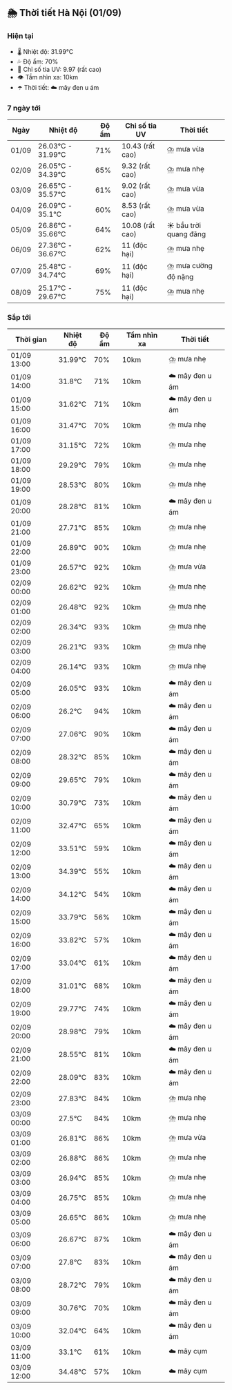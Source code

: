 ## 🌦️ Thời tiết Hà Nội (01/09)

### Hiện tại

- 🌡️ Nhiệt độ: 31.99℃
- 💦 Độ ẩm: 70%
- 🌟 Chỉ số tia UV: 9.97 (rất cao)
- 👁️ Tầm nhìn xa: 10km
- ☂️ Thời tiết: ☁️ mây đen u ám

### 7 ngày tới

| Ngày | Nhiệt độ | Độ ẩm | Chỉ số tia UV | Thời tiết |
| --- | --- | --- | --- | --- |
| 01/09 | 26.03℃ - 31.99℃ | 71% | 10.43 (rất cao) | ⛈️ mưa vừa |
| 02/09 | 26.05℃ - 34.39℃ | 65% | 9.32 (rất cao) | ⛈️ mưa nhẹ |
| 03/09 | 26.65℃ - 35.57℃ | 61% | 9.02 (rất cao) | ⛈️ mưa vừa |
| 04/09 | 26.09℃ - 35.1℃ | 60% | 8.53 (rất cao) | ⛈️ mưa vừa |
| 05/09 | 26.86℃ - 35.66℃ | 64% | 10.08 (rất cao) | ☀️ bầu trời quang đãng |
| 06/09 | 27.36℃ - 36.67℃ | 62% | 11 (độc hại) | ⛈️ mưa nhẹ |
| 07/09 | 25.48℃ - 34.74℃ | 69% | 11 (độc hại) | ⛈️ mưa cường độ nặng |
| 08/09 | 25.17℃ - 29.67℃ | 75% | 11 (độc hại) | ⛈️ mưa nhẹ |

### Sắp tới

| Thời gian | Nhiệt độ | Độ ẩm | Tầm nhìn xa | Thời tiết |
| --- | --- | --- | --- | --- |
| 01/09 13:00 | 31.99℃ | 70% | 10km | ⛈️ mưa nhẹ |
| 01/09 14:00 | 31.8℃ | 71% | 10km | ☁️ mây đen u ám |
| 01/09 15:00 | 31.62℃ | 71% | 10km | ☁️ mây đen u ám |
| 01/09 16:00 | 31.47℃ | 70% | 10km | ⛈️ mưa nhẹ |
| 01/09 17:00 | 31.15℃ | 72% | 10km | ⛈️ mưa nhẹ |
| 01/09 18:00 | 29.29℃ | 79% | 10km | ⛈️ mưa nhẹ |
| 01/09 19:00 | 28.53℃ | 80% | 10km | ⛈️ mưa nhẹ |
| 01/09 20:00 | 28.28℃ | 81% | 10km | ☁️ mây đen u ám |
| 01/09 21:00 | 27.71℃ | 85% | 10km | ⛈️ mưa nhẹ |
| 01/09 22:00 | 26.89℃ | 90% | 10km | ⛈️ mưa nhẹ |
| 01/09 23:00 | 26.57℃ | 92% | 10km | ⛈️ mưa vừa |
| 02/09 00:00 | 26.62℃ | 92% | 10km | ⛈️ mưa nhẹ |
| 02/09 01:00 | 26.48℃ | 92% | 10km | ⛈️ mưa nhẹ |
| 02/09 02:00 | 26.34℃ | 93% | 10km | ⛈️ mưa nhẹ |
| 02/09 03:00 | 26.21℃ | 93% | 10km | ⛈️ mưa nhẹ |
| 02/09 04:00 | 26.14℃ | 93% | 10km | ⛈️ mưa nhẹ |
| 02/09 05:00 | 26.05℃ | 93% | 10km | ☁️ mây đen u ám |
| 02/09 06:00 | 26.2℃ | 94% | 10km | ☁️ mây đen u ám |
| 02/09 07:00 | 27.06℃ | 90% | 10km | ☁️ mây đen u ám |
| 02/09 08:00 | 28.32℃ | 85% | 10km | ☁️ mây đen u ám |
| 02/09 09:00 | 29.65℃ | 79% | 10km | ☁️ mây đen u ám |
| 02/09 10:00 | 30.79℃ | 73% | 10km | ☁️ mây đen u ám |
| 02/09 11:00 | 32.47℃ | 65% | 10km | ☁️ mây đen u ám |
| 02/09 12:00 | 33.51℃ | 59% | 10km | ☁️ mây đen u ám |
| 02/09 13:00 | 34.39℃ | 55% | 10km | ☁️ mây đen u ám |
| 02/09 14:00 | 34.12℃ | 54% | 10km | ☁️ mây đen u ám |
| 02/09 15:00 | 33.79℃ | 56% | 10km | ☁️ mây đen u ám |
| 02/09 16:00 | 33.82℃ | 57% | 10km | ☁️ mây đen u ám |
| 02/09 17:00 | 33.04℃ | 61% | 10km | ☁️ mây đen u ám |
| 02/09 18:00 | 31.01℃ | 68% | 10km | ☁️ mây đen u ám |
| 02/09 19:00 | 29.77℃ | 74% | 10km | ☁️ mây đen u ám |
| 02/09 20:00 | 28.98℃ | 79% | 10km | ☁️ mây đen u ám |
| 02/09 21:00 | 28.55℃ | 81% | 10km | ☁️ mây đen u ám |
| 02/09 22:00 | 28.09℃ | 83% | 10km | ☁️ mây đen u ám |
| 02/09 23:00 | 27.83℃ | 84% | 10km | ⛈️ mưa nhẹ |
| 03/09 00:00 | 27.5℃ | 84% | 10km | ⛈️ mưa nhẹ |
| 03/09 01:00 | 26.81℃ | 86% | 10km | ⛈️ mưa vừa |
| 03/09 02:00 | 26.88℃ | 86% | 10km | ⛈️ mưa nhẹ |
| 03/09 03:00 | 26.94℃ | 85% | 10km | ⛈️ mưa nhẹ |
| 03/09 04:00 | 26.75℃ | 85% | 10km | ⛈️ mưa nhẹ |
| 03/09 05:00 | 26.65℃ | 86% | 10km | ⛈️ mưa nhẹ |
| 03/09 06:00 | 26.67℃ | 87% | 10km | ☁️ mây đen u ám |
| 03/09 07:00 | 27.8℃ | 83% | 10km | ☁️ mây đen u ám |
| 03/09 08:00 | 28.72℃ | 79% | 10km | ☁️ mây đen u ám |
| 03/09 09:00 | 30.76℃ | 70% | 10km | ☁️ mây đen u ám |
| 03/09 10:00 | 32.04℃ | 64% | 10km | ☁️ mây đen u ám |
| 03/09 11:00 | 33.1℃ | 61% | 10km | ☁️ mây cụm |
| 03/09 12:00 | 34.48℃ | 57% | 10km | ☁️ mây cụm |
